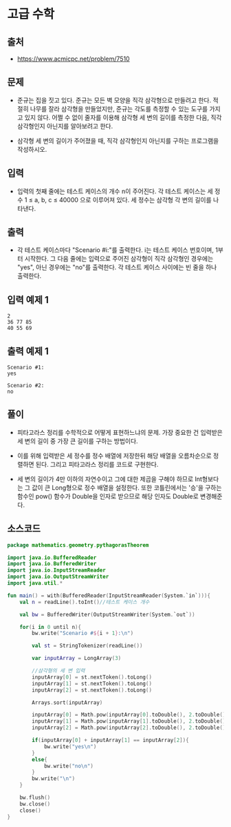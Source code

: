 # 고급 수학

## 출처

* https://www.acmicpc.net/problem/7510

## 문제

* 준규는 집을 짓고 있다. 준규는 모든 벽 모양을 직각 삼각형으로 만들려고 한다. 적절히 나무를 잘라 삼각형을 만들었지만, 준규는 각도를 측정할 수 있는 도구를 가지고 있지 않다. 어쩔 수 없이 줄자를 이용해 삼각형 세 변의 길이를 측정한 다음, 직각 삼각형인지 아닌지를 알아보려고 한다.

* 삼각형 세 변의 길이가 주어졌을 때, 직각 삼각형인지 아닌지를 구하는 프로그램을 작성하시오.

## 입력

* 입력의 첫째 줄에는 테스트 케이스의 개수 n이 주어진다. 각 테스트 케이스는 세 정수 1 ≤ a, b, c ≤ 40000 으로 이루어져 있다. 세 정수는 삼각형 각 변의 길이를 나타낸다.

## 출력

* 각 테스트 케이스마다 "Scenario #i:"를 출력한다. i는 테스트 케이스 번호이며, 1부터 시작한다. 그 다음 줄에는 입력으로 주어진 삼각형이 직각 삼각형인 경우에는 "yes", 아닌 경우에는 "no"를 출력한다. 각 테스트 케이스 사이에는 빈 줄을 하나 출력한다.

## 입력 예제 1

```
2
36 77 85
40 55 69
```

## 출력 예제 1

```
Scenario #1:
yes

Scenario #2:
no
```

## 풀이

* 피타고라스 정리를 수학적으로 어떻게 표현하느냐의 문제. 가장 중요한 건 입력받은 세 변의 길이 중 가장 큰 길이를 구하는 방법이다.

* 이를 위해 입력받은 세 정수를 정수 배열에 저장한뒤 해당 배열을 오름차순으로 정렬하면 된다. 그리고 피타고라스 정리를 코드로 구현한다.

* 세 변의 길이가 4만 이하의 자연수이고 그에 대한 제곱을 구해야 하므로 Int형보다는 그 값이 큰 Long형으로 정수 배열을 설정한다. 또한 코틀린에서는 '승'을 구하는 함수인 pow() 함수가 Double을 인자로 받으므로 해당 인자도 Double로 변경해준다.

## 소스코드

```kotlin
package mathematics.geometry.pythagorasTheorem

import java.io.BufferedReader
import java.io.BufferedWriter
import java.io.InputStreamReader
import java.io.OutputStreamWriter
import java.util.*

fun main() = with(BufferedReader(InputStreamReader(System.`in`))){
    val n = readLine().toInt()//테스트 케이스 개수

    val bw = BufferedWriter(OutputStreamWriter(System.`out`))

    for(i in 0 until n){
        bw.write("Scenario #${i + 1}:\n")

        val st = StringTokenizer(readLine())

        var inputArray = LongArray(3)

        //삼각형의 세 변 입력
        inputArray[0] = st.nextToken().toLong()
        inputArray[1] = st.nextToken().toLong()
        inputArray[2] = st.nextToken().toLong()

        Arrays.sort(inputArray)

        inputArray[0] = Math.pow(inputArray[0].toDouble(), 2.toDouble()).toLong()
        inputArray[1] = Math.pow(inputArray[1].toDouble(), 2.toDouble()).toLong()
        inputArray[2] = Math.pow(inputArray[2].toDouble(), 2.toDouble()).toLong()

        if(inputArray[0] + inputArray[1] == inputArray[2]){
            bw.write("yes\n")
        }
        else{
            bw.write("no\n")
        }
        bw.write("\n")
    }

    bw.flush()
    bw.close()
    close()
}
```

